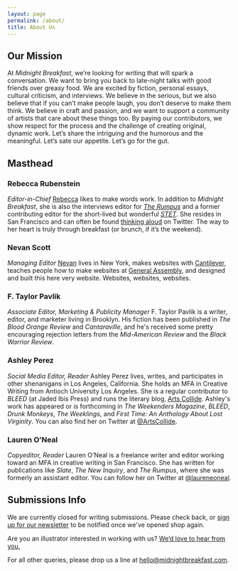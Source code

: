 ```yaml
---
layout: page
permalink: /about/
title: About Us
---
```


Our Mission
-----------

At <cite>Midnight Breakfast</cite>, we’re looking for writing that will spark a conversation. We want to bring you back to late-night talks with good friends over greasy food. We are excited by fiction, personal essays, cultural criticism, and interviews. We believe in the serious, but we also believe that if you can’t make people laugh, you don’t deserve to make them think. We believe in craft and passion, and we want to support a community of artists that care about these things too. By paying our contributors, we show respect for the process and the challenge of creating original, dynamic work. Let’s share the intriguing and the humorous and the meaningful. Let’s sate our appetite. Let’s go for the gut.


Masthead
--------

### Rebecca Rubenstein

*Editor-in-Chief*
 [Rebecca](http://rebeccarubenstein.com/) likes to make words work. In addition to <cite>Midnight Breakfast</cite>, she is also the interviews editor for [<cite>The Rumpus</cite>](http://therumpus.net/) and a former contributing editor for the short-lived but wonderful [<cite>STET</cite>](http://stet.editorially.com/). She resides in San Francisco and can often be found [thinking aloud](http://twitter.com/rrrubenstein) on Twitter. The way to her heart is truly through breakfast (or brunch, if it’s the weekend).

### Nevan Scott

*Managing Editor*
 [Nevan](http://nevanscott.com/) lives in New York, makes websites with [Cantilever](http://cantilever.co/), teaches people how to make websites at [General Assembly](http://generalassemb.ly/), and designed and built this here very website. Websites, websites, websites.

### F. Taylor Pavlik

*Associate Editor, Marketing & Publicity Manager*
F. Taylor Pavlik is a writer, editor, and marketer living in Brooklyn. His fiction has been published in <cite>The Blood Orange Review</cite> and <cite>Cantaraville</cite>, and he's received some pretty encouraging rejection letters from the <cite>Mid-American Review</cite> and the <cite>Black Warrior Review</cite>.

### Ashley Perez

*Social Media Editor, Reader*
Ashley Perez lives, writes, and participates in other shenanigans in Los Angeles, California. She holds an MFA in Creative Writing from Antioch University Los Angeles. She is a regular contributor to <cite>BLEED</cite> (at Jaded Ibis Press) and runs the literary blog, [Arts Collide](http://artscollide.com/). Ashley's work has appeared or is forthcoming in <cite>The Weekenders Magazine</cite>, <cite>BLEED</cite>, <cite>Drunk Monkeys</cite>, <cite>The Weeklings</cite>, and <cite>First Time: An Anthology About Lost Virginity</cite>. You can also find her on Twitter at [@ArtsCollide](http://twitter.com/artscollide).

### Lauren O’Neal

*Copyeditor, Reader*
Lauren O’Neal is a freelance writer and editor working toward an MFA in creative writing in San Francisco. She has written for publications like <cite>Slate</cite>, <cite>The New Inquiry</cite>, and <cite>The Rumpus</cite>, where she was formerly an assistant editor. You can follow her on Twitter at [@laureneoneal](https://twitter.com/laureneoneal).


Submissions Info
----------------

We are currently closed for writing submissions. Please check back, or [sign up for our newsletter](/signup/) to be notified once we've opened shop again.

Are you an illustrator interested in working with us? [We’d love to hear from you.](mailto:nevan@midnightbreakfast.com)

For all other queries, please drop us a line at [hello@midnightbreakfast.com](mailto:hello@midnightbreakfast.com).